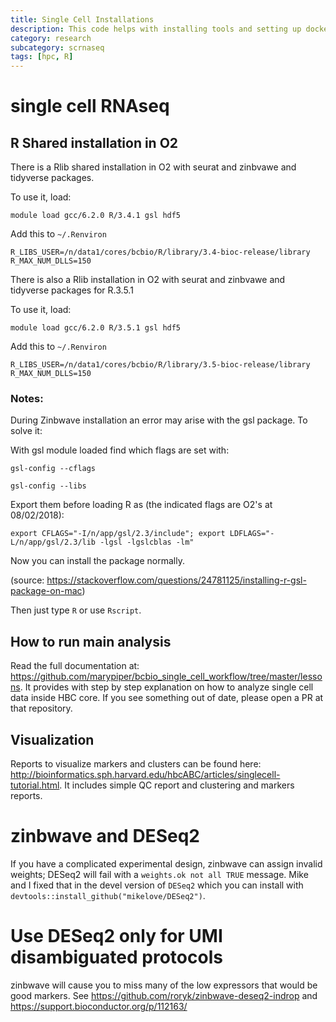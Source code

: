 ```yaml
---
title: Single Cell Installations
description: This code helps with installing tools and setting up docker for single cell rnaseq.
category: research
subcategory: scrnaseq
tags: [hpc, R]
---
```



# single cell RNAseq

## R Shared installation in O2

There is a Rlib shared installation in O2 with seurat and zinbvawe and tidyverse packages.

To use it, load:

```
module load gcc/6.2.0 R/3.4.1 gsl hdf5
```

Add this to `~/.Renviron`

```
R_LIBS_USER=/n/data1/cores/bcbio/R/library/3.4-bioc-release/library
R_MAX_NUM_DLLS=150
```

There is also a Rlib installation in O2 with seurat and zinbvawe and tidyverse packages for R.3.5.1


To use it, load:

```
module load gcc/6.2.0 R/3.5.1 gsl hdf5
```

Add this to `~/.Renviron`

```
R_LIBS_USER=/n/data1/cores/bcbio/R/library/3.5-bioc-release/library
R_MAX_NUM_DLLS=150
```

### Notes:

During Zinbwave installation an error may arise with the gsl package. To solve it:

With gsl module loaded find which flags are set with: 
```
gsl-config --cflags

gsl-config --libs
```
Export them before loading R as (the indicated flags are O2's at 08/02/2018):

```
export CFLAGS="-I/n/app/gsl/2.3/include"; export LDFLAGS="-L/n/app/gsl/2.3/lib -lgsl -lgslcblas -lm"
```

Now you can install the package normally.

(source: https://stackoverflow.com/questions/24781125/installing-r-gsl-package-on-mac)

Then just type `R` or use `Rscript`.

## How to run main analysis

Read the full documentation at: https://github.com/marypiper/bcbio_single_cell_workflow/tree/master/lessons. It provides with step by step explanation on how to analyze single cell data inside HBC core. If you see something out of date, please open a PR at that repository.

## Visualization

Reports to visualize markers and clusters can be found here: http://bioinformatics.sph.harvard.edu/hbcABC/articles/singlecell-tutorial.html. It includes simple QC report and clustering and markers reports.

# zinbwave and DESeq2
If you have a complicated experimental design, zinbwave can assign invalid weights; DESeq2 will fail with a `weights.ok not all TRUE` message. Mike and I fixed that in the devel version of `DESeq2` which you can install with `devtools::install_github("mikelove/DESeq2")`.

# Use DESeq2 only for UMI disambiguated protocols
zinbwave will cause you to miss many of the low expressors that would be good markers. See 
https://github.com/roryk/zinbwave-deseq2-indrop and https://support.bioconductor.org/p/112163/
